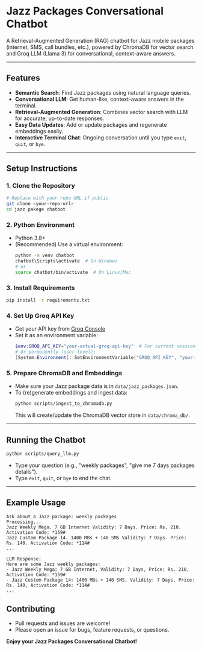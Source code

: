 # Jazz Packages Conversational Chatbot

A Retrieval-Augmented Generation (RAG) chatbot for Jazz mobile packages (internet, SMS, call bundles, etc.), powered by ChromaDB for vector search and Groq LLM (Llama 3) for conversational, context-aware answers.

---

## Features
- **Semantic Search**: Find Jazz packages using natural language queries.
- **Conversational LLM**: Get human-like, context-aware answers in the terminal.
- **Retrieval-Augmented Generation**: Combines vector search with LLM for accurate, up-to-date responses.
- **Easy Data Updates**: Add or update packages and regenerate embeddings easily.
- **Interactive Terminal Chat**: Ongoing conversation until you type `exit`, `quit`, or `bye`.

---

## Setup Instructions

### 1. Clone the Repository
```bash
# Replace with your repo URL if public
git clone <your-repo-url>
cd jazz pakege chatbot
```

### 2. Python Environment
- Python 3.8+
- (Recommended) Use a virtual environment:
  ```bash
  python -m venv chatbot
  chatbot\Scripts\activate  # On Windows
  # or
  source chatbot/bin/activate  # On Linux/Mac
  ```

### 3. Install Requirements
```bash
pip install -r requirements.txt
```

### 4. Set Up Groq API Key
- Get your API key from [Groq Console](https://console.groq.com/)
- Set it as an environment variable:
  ```powershell
  $env:GROQ_API_KEY="your-actual-groq-api-key"  # For current session (Windows PowerShell)
  # Or permanently (user-level):
  [System.Environment]::SetEnvironmentVariable("GROQ_API_KEY", "your-actual-groq-api-key", "User")
  ```

### 5. Prepare ChromaDB and Embeddings
- Make sure your Jazz package data is in `data/jazz_packages.json`.
- To (re)generate embeddings and ingest data:
  ```bash
  python scripts/ingest_to_chromadb.py
  ```
  This will create/update the ChromaDB vector store in `data/chroma_db/`.

---

## Running the Chatbot

```bash
python scripts/query_llm.py
```
- Type your question (e.g., "weekly packages", "give me 7 days packages details").
- Type `exit`, `quit`, or `bye` to end the chat.

---

## Example Usage

```
Ask about a Jazz package: weekly packages
Processing...
Jazz Weekly Mega. 7 GB Internet Validity: 7 Days. Price: Rs. 210. Activation Code: *159#
Jazz Custom Package 14. 1400 MBs + 140 SMS Validity: 7 Days. Price: Rs. 140. Activation Code: *114#
...

LLM Response:
Here are some Jazz weekly packages:
- Jazz Weekly Mega: 7 GB Internet, Validity: 7 Days, Price: Rs. 210, Activation Code: *159#
- Jazz Custom Package 14: 1400 MBs + 140 SMS, Validity: 7 Days, Price: Rs. 140, Activation Code: *114#
...
```


## Contributing
- Pull requests and issues are welcome!
- Please open an issue for bugs, feature requests, or questions.

**Enjoy your Jazz Packages Conversational Chatbot!**

